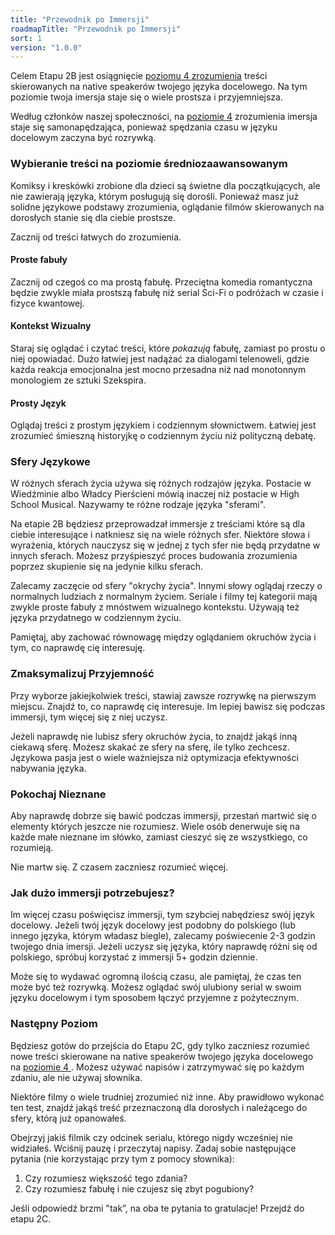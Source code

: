```yaml
---
title: "Przewodnik po Immersji"
roadmapTitle: "Przewodnik po Immersji"
sort: 1
version: "1.0.0"
---
```


Celem Etapu 2B jest osiągnięcie [poziomu 4 zrozumienia][level-4] treści skierowanych na native speakerów twojego języka docelowego. Na tym poziomie twoja imersja staje się o wiele prostsza i przyjemniejsza.

Według członków naszej społeczności, na [poziomie 4][level-4] zrozumienia imersja staje się samonapędzająca, ponieważ spędzania czasu w języku docelowym zaczyna być rozrywką.

### Wybieranie treści na poziomie średniozaawansowanym
Komiksy i kreskówki zrobione dla dzieci są świetne dla początkujących, ale nie zawierają języka, którym posługują się dorośli. Ponieważ masz już solidne językowe podstawy zrozumienia, oglądanie filmów skierowanych na dorosłych stanie się dla ciebie prostsze.

Zacznij od treści łatwych do zrozumienia.

#### Proste fabuły
Zacznij od czegoś co ma prostą fabułę. Przeciętna komedia romantyczna będzie zwykle miała prostszą fabułę niż serial Sci-Fi o podróżach w czasie i fizyce kwantowej.

#### Kontekst Wizualny
Staraj się oglądać i czytać treści, które *pokazują* fabułę, zamiast po prostu o niej opowiadać. Dużo łatwiej jest nadążać za dialogami telenoweli, gdzie każda reakcja emocjonalna jest mocno przesadna niż nad monotonnym monologiem ze sztuki Szekspira.

#### Prosty Język
Oglądaj treści z prostym językiem i codziennym słownictwem. Łatwiej jest zrozumieć śmieszną historyjkę o codziennym życiu niż polityczną debatę.

### Sfery Językowe
W różnych sferach życia używa się różnych rodzajów języka. Postacie w Wiedźminie albo Władcy Pierścieni mówią inaczej niż postacie w High School Musical. Nazywamy te różne rodzaje języka "sferami".

Na etapie 2B będziesz przeprowadzał immersje z treściami które są dla ciebie interesujące i natkniesz się na wiele różnych sfer. Niektóre słowa i wyrażenia, których nauczysz się w jednej z tych sfer nie będą przydatne w innych sferach. Możesz przyśpieszyć proces budowania zrozumienia poprzez skupienie się na jedynie kilku sferach.

Zalecamy zaczęcie od sfery "okrychy życia". Innymi słowy oglądaj rzeczy o normalnych ludziach z normalnym życiem. Seriale i filmy tej kategorii mają zwykle proste fabuły z mnóstwem wizualnego kontekstu. Używają też języka przydatnego w codziennym życiu.

Pamiętaj, aby zachować równowagę między oglądaniem okruchów życia i tym, co naprawdę cię interesuję.

### Zmaksymalizuj Przyjemność
Przy wyborze jakiejkolwiek treści, stawiaj zawsze rozrywkę na pierwszym miejscu. Znajdź to, co naprawdę cię interesuje. Im lepiej bawisz się podczas immersji, tym więcej się z niej uczysz.

Jeżeli naprawdę nie lubisz sfery okruchów życia, to znajdź jakąś inną ciekawą sferę. Możesz skakać ze sfery na sferę, ile tylko zechcesz. Językowa pasja jest o wiele ważniejsza niż optymizacja efektywności nabywania języka.

### Pokochaj Nieznane
Aby naprawdę dobrze się bawić podczas immersji, przestań martwić się o elementy których jeszcze nie rozumiesz. Wiele osób denerwuje się na każde małe nieznane im słówko, zamiast cieszyć się ze wszystkiego, co rozumieją.

Nie martw się. Z czasem zaczniesz rozumieć więcej.

### Jak dużo immersji potrzebujesz?
Im więcej czasu poświęcisz immersji, tym szybciej nabędziesz swój język docelowy. Jeżeli twój język docelowy jest podobny do polskiego (lub innego języka, którym władasz biegle), zalecamy poświecenie 2-3 godzin twojego dnia imersji. Jeżeli uczysz się języka, który naprawdę różni się od polskiego, spróbuj korzystać z immersji 5+ godzin dziennie.

Może się to wydawać ogromną ilością czasu, ale pamiętaj, że czas ten może być też rozrywką. Możesz oglądać swój ulubiony serial w swoim języku docelowym i tym sposobem łączyć przyjemne z pożytecznym.

### Następny Poziom
Będziesz gotów do przejścia do Etapu 2C, gdy tylko zaczniesz rozumieć nowe treści skierowane na native speakerów twojego języka docelowego na [poziomie 4 ][level-4]. Możesz używać napisów i zatrzymywać się po każdym zdaniu, ale nie używaj słownika.

Niektóre filmy o wiele trudniej zrozumieć niż inne. Aby prawidłowo wykonać ten test, znajdź jakąś treść przeznaczoną dla dorosłych i należącego do sfery, którą już opanowałeś.

Obejrzyj jakiś filmik czy odcinek serialu, którego nigdy wcześniej nie widziałeś. Wciśnij pauzę i przeczytaj napisy. Zadaj sobie następujące pytania (nie korzystając przy tym z pomocy słownika):
1. Czy rozumiesz większość tego zdania?
1. Czy rozumiesz fabułę i nie czujesz się zbyt pogubiony?

Jeśli odpowiedź brzmi "tak”, na oba te pytania to gratulacje! Przejdź do etapu 2C.

[level-4]: /simplified/stage-2/a/measure-comprehension#Level-4-Story

[level-4]: /simplified/stage-2/a/measure-comprehension#Level-4-Story

[level-4]: /simplified/stage-2/a/measure-comprehension#Level-4-Story